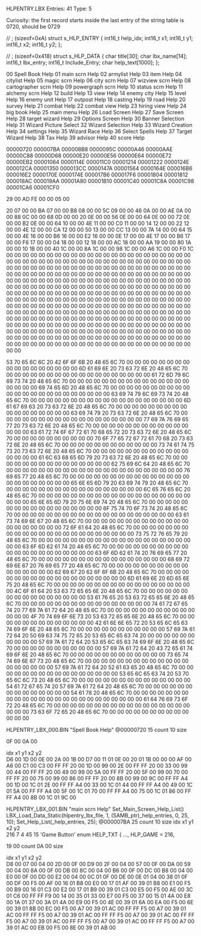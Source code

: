

HLPENTRY.LBX
Entries:  41
Type:      5

Curiosity: the first record starts inside the last entry of the string table
is 0720, should be 0729



//  ; (sizeof=0xA)
struct s_HLP_ENTRY
{
    int16_t help_idx;
    int16_t x1;
    int16_t y1;
    int16_t x2;
    int16_t y2;
};

//  ; (sizeof=0x418)
struct s_HLP_DATA
{
    char title[30];
    char lbx_name[14];
    int16_t lbx_entry;
    int16_t Include_Entry;
    char help_text[1000];
};



00  Spell Book Help
01  main scrn Help
02  armylist Help
03  item Help
04  citylist Help
05  magic scrn Help
06  city scrn Help
07  wizview scrn Help
08  cartographer scrn Help
09  powergraph scrn Help
10  status scrn Help
11  alchemy scrn Help
12  build Help
13  view Help
14  enemy city Help
15  level Help
16  enemy unit Help
17  outpost Help
18  casting Help
19  road Help
20  survey Help
21  combat Help
22  combat view Help
23  hiring view Help
24  big book Help
25  main menu Help
26  Load Screen Help
27  Save Screen Help
28  target wizard Help
29  Options Screen Help
30  Banner Selection Help
31  Wizard Picture Select
32  Wizard Selection Help
33  Wizard Creation Help
34  settings Help
35  Wizard Race Help
36  Select Spells Help
37  Target Wizard Help
38  Tax Help
39  advisor Help
40  score Help




00000720
000007BA
000008B8
0000095C
00000A46
00000AAE
00000C88
00000D68
00000E20
00000E56
00000E64
00000E72
00000EB2
00001064
0000114E
000011C0
00001214
00001222
0000124E
000012CA
00001350
000013CC
0000147A
00001564
0000164E
000016B6
000016E2
0000170E
0000174E
000017B6
000017F6
00001804
00001812
000018AC
000019AA
00001A80
00001B10
00001C40
00001C8A
00001C98
00001CA6
00001CF0



29 00 
AD FE 
00 00 
05 00 

20 07 00 00 
BA 07 00 00 
B8 08 00 00 
5C 09 00 00 
46 0A 00 00 
AE 0A 00 00 
88 0C 00 00 
68 0D 00 00 
20 0E 00 00 
56 0E 00 00 
64 0E 00 00 
72 0E 00 00 
B2 0E 00 00 
64 10 00 00 
4E 11 00 00 
C0 11 00 00 
14 12 00 00 
22 12 00 00 
4E 12 00 00 
CA 12 00 00 
50 13 00 00 
CC 13 00 00 
7A 14 00 00 
64 15 00 00 
4E 16 00 00 
B6 16 00 00 
E2 16 00 00 
0E 17 00 00 
4E 17 00 00 
B6 17 00 00 
F6 17 00 00 
04 18 00 00 
12 18 00 00 
AC 18 00 00 
AA 19 00 00 
80 1A 00 00 
10 1B 00 00 
40 1C 00 00 
8A 1C 00 00 
98 1C 00 00 
A6 1C 00 00 
F0 1C 00 00 
00 00 00 00 00 00 00 00 00 00 00 00 00 00 00 00 00 00 00 00 00 00 00 00 00 00 00 00 00 00 00 00 00 00 00 00 00 00 00 00 00 00 00 00 00 00 00 00 00 00 00 00 00 00 00 00 00 00 00 00 00 00 00 00 00 00 00 00 00 00 00 00 00 00 00 00 00 00 00 00 00 00 00 00 00 00 00 00 00 00 00 00 00 00 00 00 00 00 00 00 00 00 00 00 00 00 00 00 00 00 00 00 00 00 00 00 00 00 00 00 00 00 00 00 00 00 00 00 00 00 00 00 00 00 00 00 00 00 00 00 00 00 00 00 00 00 00 00 00 00 00 00 00 00 00 00 00 00 00 00 00 00 00 00 00 00 00 00 00 00 00 00 00 00 00 00 00 00 00 00 00 00 00 00 00 00 00 00 00 00 00 00 00 00 00 00 00 00 00 00 00 00 00 00 00 00 00 00 00 00 00 00 00 00 00 00 00 00 00 00 00 00 00 00 00 00 00 00 00 00 00 00 00 00 00 00 00 00 00 00 00 00 00 00 00 00 00 00 00 00 00 00 00 00 00 00 00 00 00 00 00 00 00 00 00 00 00 00 00 00 00 00 00 00 00 00 00 00 00 00 00 00 00 00 00 00 00 00 00 00 00 00 00 00 00 00 00 00 00 00 00 00 00 00 00 00 00 00 00 00 00 00 00 00 00 00 00 00 00 00 00 00 00 00 00 00 00 00 00 00 00 00 00 00 00 00 00 00 00 00 00 00 00 00 00 

53 70 65 6C 6C 20 42 6F 6F 6B 20 48 65 6C 70 00 00 00 00 00 00 00 00 00 00 00 00 00 00 00 00 00 
6D 61 69 6E 20 73 63 72 6E 20 48 65 6C 70 00 00 00 00 00 00 00 00 00 00 00 00 00 00 00 00 00 00 
61 72 6D 79 6C 69 73 74 20 48 65 6C 70 00 00 00 00 00 00 00 00 00 00 00 00 00 00 00 00 00 00 00 
69 74 65 6D 20 48 65 6C 70 00 00 00 00 00 00 00 00 00 00 00 00 00 00 00 00 00 00 00 00 00 00 00 
63 69 74 79 6C 69 73 74 20 48 65 6C 70 00 00 00 00 00 00 00 00 00 00 00 00 00 00 00 00 00 00 00 
6D 61 67 69 63 20 73 63 72 6E 20 48 65 6C 70 00 00 00 00 00 00 00 00 00 00 00 00 00 00 00 00 00 
63 69 74 79 20 73 63 72 6E 20 48 65 6C 70 00 00 00 00 00 00 00 00 00 00 00 00 00 00 00 00 00 00 
77 69 7A 76 69 65 77 20 73 63 72 6E 20 48 65 6C 70 00 00 00 00 00 00 00 00 00 00 00 00 00 00 00 
63 61 72 74 6F 67 72 61 70 68 65 72 20 73 63 72 6E 20 48 65 6C 70 00 00 00 00 00 00 00 00 00 00 
70 6F 77 65 72 67 72 61 70 68 20 73 63 72 6E 20 48 65 6C 70 00 00 00 00 00 00 00 00 00 00 00 00 
73 74 61 74 75 73 20 73 63 72 6E 20 48 65 6C 70 00 00 00 00 00 00 00 00 00 00 00 00 00 00 00 00 
61 6C 63 68 65 6D 79 20 73 63 72 6E 20 48 65 6C 70 00 00 00 00 00 00 00 00 00 00 00 00 00 00 00 
62 75 69 6C 64 20 48 65 6C 70 00 00 00 00 00 00 00 00 00 00 00 00 00 00 00 00 00 00 00 00 00 00 
76 69 65 77 20 48 65 6C 70 00 00 00 00 00 00 00 00 00 00 00 00 00 00 00 00 00 00 00 00 00 00 00 
65 6E 65 6D 79 20 63 69 74 79 20 48 65 6C 70 00 00 00 00 00 00 00 00 00 00 00 00 00 00 00 00 00 
6C 65 76 65 6C 20 48 65 6C 70 00 00 00 00 00 00 00 00 00 00 00 00 00 00 00 00 00 00 00 00 00 00 
65 6E 65 6D 79 20 75 6E 69 74 20 48 65 6C 70 00 00 00 00 00 00 00 00 00 00 00 00 00 00 00 00 00 
6F 75 74 70 6F 73 74 20 48 65 6C 70 00 00 00 00 00 00 00 00 00 00 00 00 00 00 00 00 00 00 00 00 
63 61 73 74 69 6E 67 20 48 65 6C 70 00 00 00 00 00 00 00 00 00 00 00 00 00 00 00 00 00 00 00 00 
72 6F 61 64 20 48 65 6C 70 00 00 00 00 00 00 00 00 00 00 00 00 00 00 00 00 00 00 00 00 00 00 00 
73 75 72 76 65 79 20 48 65 6C 70 00 00 00 00 00 00 00 00 00 00 00 00 00 00 00 00 00 00 00 00 00 
63 6F 6D 62 61 74 20 48 65 6C 70 00 00 00 00 00 00 00 00 00 00 00 00 00 00 00 00 00 00 00 00 00 
63 6F 6D 62 61 74 20 76 69 65 77 20 48 65 6C 70 00 00 00 00 00 00 00 00 00 00 00 00 00 00 00 00 
68 69 72 69 6E 67 20 76 69 65 77 20 48 65 6C 70 00 00 00 00 00 00 00 00 00 00 00 00 00 00 00 00 
62 69 67 20 62 6F 6F 6B 20 48 65 6C 70 00 00 00 00 00 00 00 00 00 00 00 00 00 00 00 00 00 00 00 
6D 61 69 6E 20 6D 65 6E 75 20 48 65 6C 70 00 00 00 00 00 00 00 00 00 00 00 00 00 00 00 00 00 00 
4C 6F 61 64 20 53 63 72 65 65 6E 20 48 65 6C 70 00 00 00 00 00 00 00 00 00 00 00 00 00 00 00 00 
53 61 76 65 20 53 63 72 65 65 6E 20 48 65 6C 70 00 00 00 00 00 00 00 00 00 00 00 00 00 00 00 00 
74 61 72 67 65 74 20 77 69 7A 61 72 64 20 48 65 6C 70 00 00 00 00 00 00 00 00 00 00 00 00 00 00 
4F 70 74 69 6F 6E 73 20 53 63 72 65 65 6E 20 48 65 6C 70 00 00 00 00 00 00 00 00 00 00 00 00 00 
42 61 6E 6E 65 72 20 53 65 6C 65 63 74 69 6F 6E 20 48 65 6C 70 00 00 00 00 00 00 00 00 00 00 00 
57 69 7A 61 72 64 20 50 69 63 74 75 72 65 20 53 65 6C 65 63 74 20 00 00 00 00 00 00 00 00 00 00 
57 69 7A 61 72 64 20 53 65 6C 65 63 74 69 6F 6E 20 48 65 6C 70 00 00 00 00 00 00 00 00 00 00 00 
57 69 7A 61 72 64 20 43 72 65 61 74 69 6F 6E 20 48 65 6C 70 00 00 00 00 00 00 00 00 00 00 00 00 
73 65 74 74 69 6E 67 73 20 48 65 6C 70 00 00 00 00 00 00 00 00 00 00 00 00 00 00 00 00 00 00 00 
57 69 7A 61 72 64 20 52 61 63 65 20 48 65 6C 70 00 00 00 00 00 00 00 00 00 00 00 00 00 00 00 00 
53 65 6C 65 63 74 20 53 70 65 6C 6C 73 20 48 65 6C 70 00 00 00 00 00 00 00 00 00 00 00 00 00 00 
54 61 72 67 65 74 20 57 69 7A 61 72 64 20 48 65 6C 70 00 00 00 00 00 00 00 00 00 00 00 00 00 00 
54 61 78 20 48 65 6C 70 00 00 00 00 00 00 00 00 00 00 00 00 00 00 00 00 00 00 00 00 00 00 00 00 
61 64 76 69 73 6F 72 20 48 65 6C 70 00 00 00 00 00 00 00 00 00 00 00 00 00 00 00 00 00 00 00 00 
73 63 6F 72 65 20 48 65 6C 70 00 00 00 00 00 00 00 00 00 00 00 00 00


HLPENTRY_LBX_000.BIN
"Spell Book Help"
@00000720
15  count
10  size

0F 00 
0A 00 

idx   x1    y1    x2    y2    
D6 00 1D 00 0E 00 2A 00 1B 00 
D7 00 11 01 0E 00 20 01 1B 00 
00 00 AF 00 A6 00 C1 00 C3 00 
FF FF 20 00 1D 00 99 00 2E 00 
FF FF 20 00 33 00 99 00 44 00 
FF FF 20 00 49 00 99 00 5A 00 
FF FF 20 00 5F 00 99 00 70 00 
FF FF 20 00 75 00 99 00 86 00 
FF FF 20 00 8B 00 99 00 9C 00 
FF FF A4 00 1D 00 1C 01 2E 00 
FF FF A4 00 33 00 1C 01 44 00 
FF FF A4 00 49 00 1C 01 5A 00 
FF FF A4 00 5F 00 1C 01 70 00 
FF FF A4 00 75 00 1C 01 86 00 
FF FF A4 00 8B 00 1C 01 9C 00


HLPENTRY_LBX_001.BIN
"main scrn Help"
Set_Main_Screen_Help_List()
    LBX_Load_Data_Static(hlpentry_lbx_file, 1, (SAMB_ptr)_help_entries, 0, 25, 10);
    Set_Help_List(_help_entries, 25);
@000007BA
25  count
10  size
idx   x1    y1    x2    y2    
216     7     4    45    15     'Game Button' enum HELP_TXT { ..., HLP_GAME                = 216,

19 00 count
0A 00 size

idx   x1    y1    x2    y2    
D8 00 07 00 04 00 2D 00 0F 00 
D9 00 2F 00 04 00 57 00 0F 00 
DA 00 59 00 04 00 8A 00 0F 00 
DB 00 8C 00 04 00 B6 00 0F 00 
DC 00 B8 00 04 00 E0 00 0F 00 
DD 00 E2 00 04 00 0C 01 0F 00 
DE 00 0E 01 04 00 38 01 0F 00 
DF 00 F5 00 AF 00 16 01 B8 00 
E0 00 17 01 AF 00 39 01 B8 00 
E1 00 F5 00 B9 00 16 01 C3 00 
E2 00 17 01 B9 00 39 01 C3 00 
E5 00 F5 00 AE 00 3C 01 C6 00 
FF FF F9 00 14 00 35 01 33 00 
E7 00 F5 00 37 00 15 01 4A 00 
E8 00 1A 01 37 00 3A 01 4A 00 
E9 00 F5 00 4E 00 39 01 6A 00 
EA 00 F5 00 6E 00 39 01 8B 00 
EC 00 F5 00 A7 00 39 01 AC 00 
FF FF F5 00 A7 00 39 01 AC 00 
FF FF F5 00 A7 00 39 01 AC 00 
FF FF F5 00 A7 00 39 01 AC 00 
FF FF F5 00 A7 00 39 01 AC 00 
FF FF F5 00 A7 00 39 01 AC 00 
FF FF F5 00 A7 00 39 01 AC 00 
EB 00 F5 00 8E 00 39 01 AB 00
